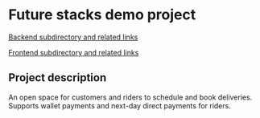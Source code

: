 # Future stacks demo project 

[Backend subdirectory and related links](https://github.com/Aptcoder/futurestacks-demo/tree/main/be)

[Frontend subdirectory and related links](https://github.com/Aptcoder/futurestacks-demo/tree/main/fe)

## Project description

An open space for customers and riders to schedule and book deliveries. Supports wallet payments and next-day direct payments for riders.


